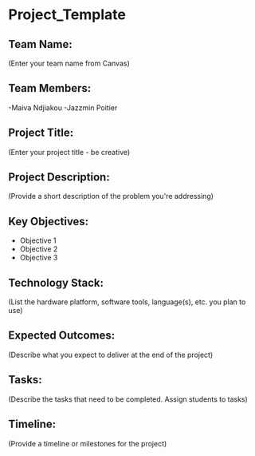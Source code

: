 # Project_Template

## Team Name: 
(Enter your team name from Canvas)

## Team Members:
-Maiva Ndjiakou
-Jazzmin Poitier

## Project Title:
(Enter your project title - be creative)

## Project Description:
(Provide a short description of the problem you're addressing)

## Key Objectives:
- Objective 1
- Objective 2
- Objective 3

## Technology Stack:
(List the hardware platform, software tools, language(s), etc. you plan to use)

## Expected Outcomes:
(Describe what you expect to deliver at the end of the project)

## Tasks:
(Describe the tasks that need to be completed. Assign students to tasks)

## Timeline:
(Provide a timeline or milestones for the project)
